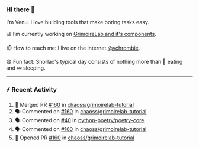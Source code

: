 ### Hi there 👋

I'm Venu. I love building tools that make boring tasks easy.

📊 I’m currently working on [GrimoireLab and it's components](https://chaoss.github.io/grimoirelab).

📫 How to reach me: I live on the internet [@vchrombie](https://www.google.co.in/search?q=vchrombie).

😄 Fun fact: Snorlax's typical day consists of nothing more than :doughnut: eating and :zzz: sleeping.

---

### :zap: Recent Activity

<!--START_SECTION:activity-->
1. 🎉 Merged PR [#160](https://github.com/chaoss/grimoirelab-tutorial/pull/160) in [chaoss/grimoirelab-tutorial](https://github.com/chaoss/grimoirelab-tutorial)
2. 🗣 Commented on [#160](https://github.com/chaoss/grimoirelab-tutorial/issues/160) in [chaoss/grimoirelab-tutorial](https://github.com/chaoss/grimoirelab-tutorial)
3. 🗣 Commented on [#40](https://github.com/python-poetry/poetry-core/issues/40) in [python-poetry/poetry-core](https://github.com/python-poetry/poetry-core)
4. 🗣 Commented on [#160](https://github.com/chaoss/grimoirelab-tutorial/issues/160) in [chaoss/grimoirelab-tutorial](https://github.com/chaoss/grimoirelab-tutorial)
5. 💪 Opened PR [#160](https://github.com/chaoss/grimoirelab-tutorial/pull/160) in [chaoss/grimoirelab-tutorial](https://github.com/chaoss/grimoirelab-tutorial)
<!--END_SECTION:activity-->

<!--
**vchrombie/vchrombie** is a ✨ _special_ ✨ repository because its `README.md` (this file) appears on your GitHub profile.

Here are some ideas to get you started:

- 🔭 I’m currently working on ...
- 🌱 I’m currently learning ...
- 👯 I’m looking to collaborate on ...
- 🤔 I’m looking for help with ...
- 💬 Ask me about ...
- 📫 How to reach me: ...
- 😄 Pronouns: ...
- ⚡ Fun fact: ...
-->
